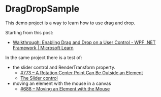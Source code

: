 # DragDropSample

This demo project is a way to learn how to use drag and drop.

Starting from this post:
- [Walkthrough: Enabling Drag and Drop on a User Control - WPF .NET Framework | Microsoft Learn](https://learn.microsoft.com/en-us/dotnet/desktop/wpf/advanced/walkthrough-enabling-drag-and-drop-on-a-user-control?view=netframeworkdesktop-4.8)

In the same project there is a test of:
- the slider control and RenderTransform property.
    - [#773 – A Rotation Center Point Can Be Outside an Element](https://wpf.2000things.com/2013/03/11/773-a-rotation-center-point-can-be-outside-an-element/)
    - [The Slider control](https://wpf-tutorial.com/misc-controls/the-slider-control/)
- moving an element with the mouse in a canvas
    - [#688 – Moving an Element with the Mouse](https://wpf.2000things.com/2012/11/12/688-moving-an-element-with-the-mouse/)





